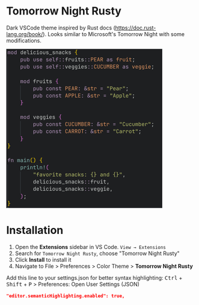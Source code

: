 # Tomorrow Night Rusty 

Dark VSCode theme inspired by Rust docs (https://doc.rust-lang.org/book/). Looks similar to Microsoft's Tomorrow Night with some modifications.

![Theme Screenshot](images/code_sample.png)

# Installation

1. Open the **Extensions** sidebar in VS Code. `View → Extensions`
1. Search for `Tomorrow Night Rusty`, choose "Tomorrow Night Rusty"
1. Click **Install** to install it
1. Navigate to File > Preferences > Color Theme > **Tomorrow Night Rusty**

Add this line to your settings.json for better syntax highlighting: <kbd>Ctrl</kbd> + <kbd>Shift</kbd> + <kbd>P</kbd> > Preferences: Open User Settings (JSON)

```json
"editor.semanticHighlighting.enabled": true,
```
